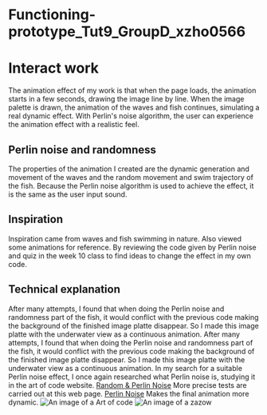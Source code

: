 # Functioning-prototype_Tut9_GroupD_xzho0566

# Interact work
The animation effect of my work is that when the page loads, the animation starts in a few seconds, drawing the image line by line. When the image palette is drawn, the animation of the waves and fish continues, simulating a real dynamic effect. With Perlin's noise algorithm, the user can experience the animation effect with a realistic feel.

## Perlin noise and randomness
The properties of the animation I created are the dynamic generation and movement of the waves and the random movement and swim trajectory of the fish. Because the Perlin noise algorithm is used to achieve the effect, it is the same as the user input sound.

## Inspiration
Inspiration came from waves and fish swimming in nature. Also viewed some animations for reference. By reviewing the code given by Perlin noise and quiz in the week 10 class to find ideas to change the effect in my own code.

## Technical explanation
After many attempts, I found that when doing the Perlin noise and randomness part of the fish, it would conflict with the previous code making the background of the finished image platte disappear. So I made this image platte with the underwater view as a continuous animation. After many attempts, I found that when doing the Perlin noise and randomness part of the fish, it would conflict with the previous code making the background of the finished image platte disappear. So I made this image platte with the underwater view as a continuous animation. In my search for a suitable Perlin noise effect, I once again researched what Perlin noise is, studying it in the art of code website. [Random & Perlin Noise](https://gokcetaskan.com/artofcode/random-perlin-noise) More precise tests are carried out at this web page. [Perlin Noise](https://www.zazow.com/info/perlin-noise.php) Makes the final animation more dynamic.
![An image of a Art of code](https://gokcetaskan.com/artofcode/random-perlin-noise/images/sighack-article.jpg)
![An image of a zazow](https://www.zazow.com/img/info/perlin/perlin-2d-color.jpg)
